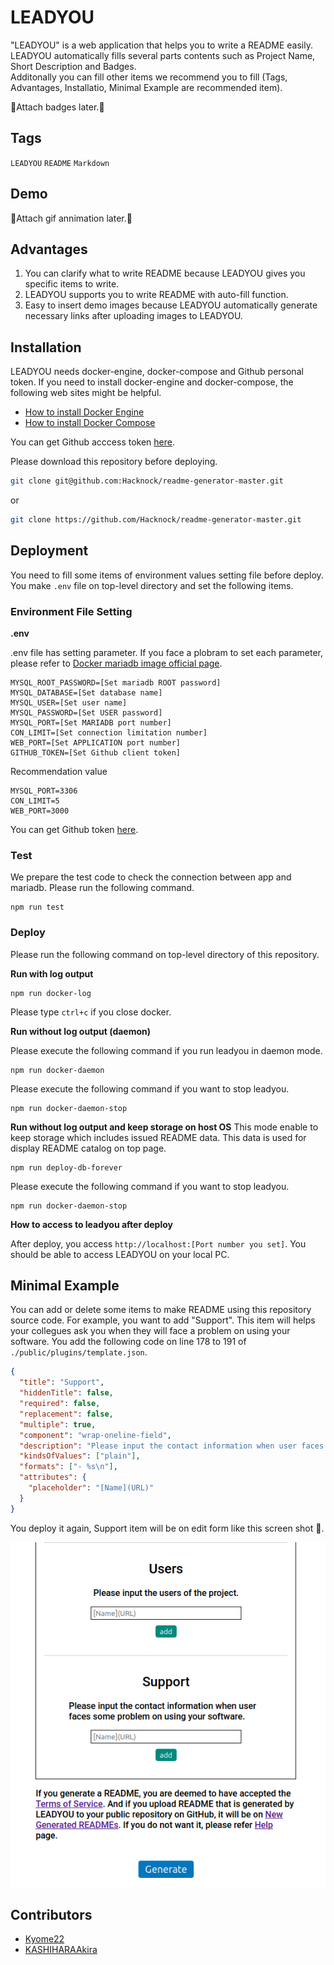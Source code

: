 # LEADYOU

<!-- # Short Description -->

"LEADYOU" is a web application that helps you to write a README easily.<br>
LEADYOU automatically fills several parts contents such as Project Name, Short Description and Badges.<br>
Additonally you can fill other items we recommend you to fill (Tags, Advantages, Installatio, Minimal Example are recommended item).

<!-- # Badges -->

🚧Attach badges later.🚧

## Tags

`LEADYOU` `README` `Markdown`

## Demo

🚧Attach gif annimation later.🚧

## Advantages

1. You can clarify what to write README because LEADYOU gives you specific items to write.
2. LEADYOU supports you to write README with auto-fill function.
3. Easy to insert demo images because LEADYOU automatically generate necessary links after uploading images to LEADYOU.

## Installation

LEADYOU needs docker-engine, docker-compose and Github personal token.
If you need to install docker-engine and docker-compose, the following web sites might be helpful.

- [How to install Docker Engine](https://docs.docker.com/engine/install/ubuntu/)
- [How to install Docker Compose](https://docs.docker.com/compose/install/)

You can get Github acccess token [here](https://docs.github.com/en/authentication/keeping-your-account-and-data-secure/creating-a-personal-access-token).

Please download this repository before deploying.

```sh
git clone git@github.com:Hacknock/readme-generator-master.git
```

or

```sh
git clone https://github.com/Hacknock/readme-generator-master.git
```

## Deployment

You need to fill some items of environment values setting file before deploy.
You make `.env` file on top-level directory and set the following items.

### Environment File Setting

**.env**

.env file has setting parameter. If you face a plobram to set each parameter, please refer to [Docker mariadb image official page](https://hub.docker.com/_/mariadb).

```
MYSQL_ROOT_PASSWORD=[Set mariadb ROOT password]
MYSQL_DATABASE=[Set database name]
MYSQL_USER=[Set user name]
MYSQL_PASSWORD=[Set USER password]
MYSQL_PORT=[Set MARIADB port number]
CON_LIMIT=[Set connection limitation number]
WEB_PORT=[Set APPLICATION port number]
GITHUB_TOKEN=[Set Github client token]
```

Recommendation value

```
MYSQL_PORT=3306
CON_LIMIT=5
WEB_PORT=3000
```

You can get Github token [here](https://docs.github.com/en/authentication/keeping-your-account-and-data-secure/creating-a-personal-access-token).

### Test

We prepare the test code to check the connection between app and mariadb. Please run the following command.

```
npm run test
```

### Deploy

Please run the following command on top-level directory of this repository.

**Run with log output**

```
npm run docker-log
```

Please type `ctrl+c` if you close docker.

**Run without log output (daemon)**

Please execute the following command if you run leadyou in daemon mode.

```
npm run docker-daemon
```

Please execute the following command if you want to stop leadyou.

```
npm run docker-daemon-stop
```

**Run without log output and keep storage on host OS**
This mode enable to keep storage which includes issued README data. This data is used for display README catalog on top page.

```
npm run deploy-db-forever
```

Please execute the following command if you want to stop leadyou.

```
npm run docker-daemon-stop
```

**How to access to leadyou after deploy**

After deploy, you access `http://localhost:[Port number you set]`.
You should be able to access LEADYOU on your local PC.

## Minimal Example

You can add or delete some items to make README using this repository source code.
For example, you want to add "Support".
This item will helps your collegues ask you when they will face a problem on using your software.
You add the following code on line 178 to 191 of `./public/plugins/template.json`.

```json
{
  "title": "Support",
  "hiddenTitle": false,
  "required": false,
  "replacement": false,
  "multiple": true,
  "component": "wrap-oneline-field",
  "description": "Please input the contact information when user faces some problem on using your software.",
  "kindsOfValues": ["plain"],
  "formats": ["- %s\n"],
  "attributes": {
    "placeholder": "[Name](URL)"
  }
}
```

You deploy it again, Support item will be on edit form like this screen shot &#x1f37b;.

![Minimal Example](resources/edited_form_sample.png)

## Contributors

- [Kyome22](https://github.com/Kyome22)
- [KASHIHARAAkira](https://github.com/KASHIHARAAkira)

<!-- CREATED_BY_LEADYOU_README_GENERATOR -->
